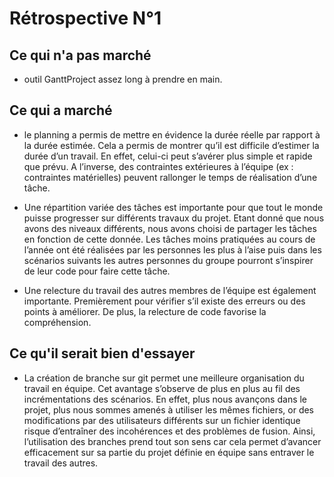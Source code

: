 ﻿Rétrospective N°1
====================



Ce qui n'a pas marché
---------------------
* outil GanttProject assez long à prendre en main.



Ce qui a marché
---------------
* le planning a permis de mettre en évidence la durée réelle par rapport à la durée estimée. Cela a permis de montrer qu’il est difficile d’estimer la durée d’un travail. En effet, celui-ci peut s’avérer plus simple et rapide que prévu. A l’inverse, des contraintes extérieures à l’équipe (ex : contraintes matérielles) peuvent rallonger le temps de réalisation d’une tâche.

* Une répartition variée des tâches est importante pour que tout le monde puisse progresser sur différents travaux du projet. Etant donné que nous avons des niveaux différents, nous avons choisi de partager les tâches en fonction de cette donnée. Les tâches moins pratiquées au cours de l’année ont été réalisées par les personnes les plus à l’aise puis dans les scénarios suivants les autres personnes du groupe pourront s’inspirer de leur code pour faire cette tâche.

* Une relecture du travail des autres membres de l’équipe est également importante. Premièrement pour vérifier s’il existe des erreurs ou des points à améliorer. De plus, la relecture de code favorise la compréhension. 



Ce qu'il serait bien d'essayer
------------------------------
* La création de branche sur git permet une meilleure organisation du travail en équipe. Cet avantage s’observe de plus en plus au fil des incrémentations des scénarios. En effet, plus nous avançons dans le projet, plus nous sommes amenés à utiliser les mêmes fichiers, or des modifications par des utilisateurs différents sur un fichier identique risque d’entraîner des incohérences et des problèmes de fusion. Ainsi, l’utilisation des branches prend tout son sens car cela permet d’avancer efficacement sur sa partie du projet définie en équipe sans entraver le travail des autres.





